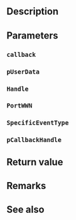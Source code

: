 ## Description

## Parameters

### `callback`

### `pUserData`

### `Handle`

### `PortWWN`

### `SpecificEventType`

### `pCallbackHandle`

## Return value

## Remarks

## See also